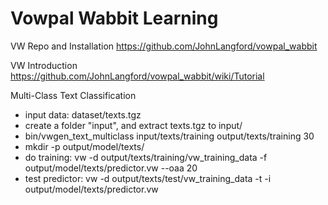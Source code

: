 Vowpal Wabbit Learning
==

VW Repo and Installation
    https://github.com/JohnLangford/vowpal_wabbit

VW Introduction
    https://github.com/JohnLangford/vowpal_wabbit/wiki/Tutorial 

Multi-Class Text Classification
 - input data: dataset/texts.tgz
 - create a folder "input", and extract texts.tgz to input/
 - bin/vwgen_text_multiclass input/texts/training output/texts/training 30
 - mkdir -p output/model/texts/
 - do training: 
     vw -d output/texts/training/vw_training_data -f output/model/texts/predictor.vw --oaa 20 
 - test predictor: 
     vw -d output/texts/test/vw_training_data -t -i output/model/texts/predictor.vw
